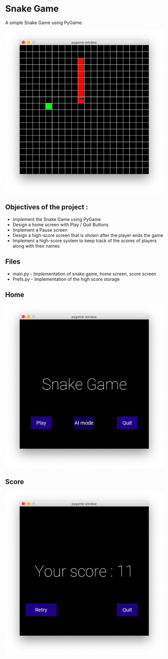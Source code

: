 # Snake Game

A simple Snake Game using PyGame. 

![alt text](https://github.com/AdityaNG/SnakeGame/blob/master/images/game1.png)

## Objectives of the project :

- Implement the Snake Game using PyGame
- Design a home screen with Play / Quit Buttons
- Implement a Pause screen
- Design a high-score screen that is shown after the player ends the game
- Implement a high-score system to keep track of the scores of players along with their names


## Files
- main.py - Implementation of snake game, home screen, score screen
- Prefs.py - Implementation of the high score storage


## Home

![alt text](https://github.com/AdityaNG/SnakeGame/blob/master/images/home.png)


## Score

![alt text](https://github.com/AdityaNG/SnakeGame/blob/master/images/score.png)

